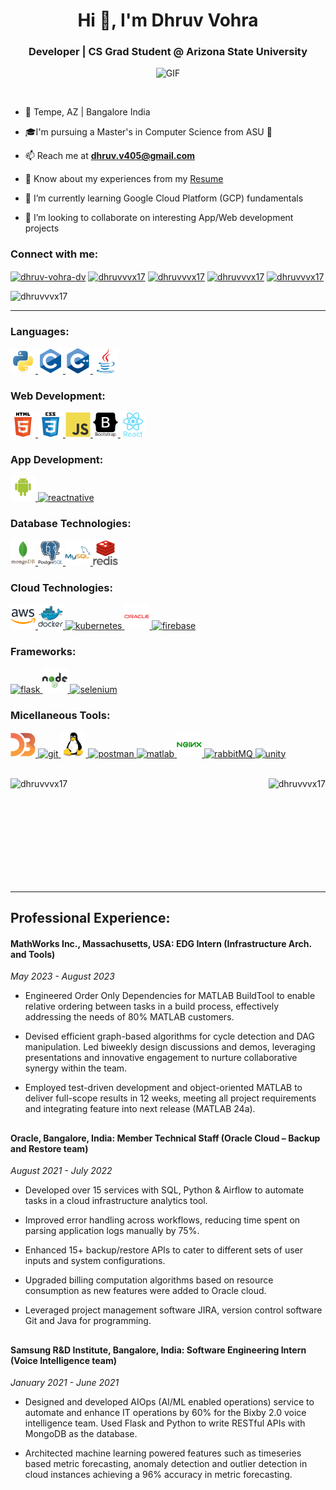 <h1 align="center">Hi 👋, I'm Dhruv Vohra</h1>
<h3 align="center">  Developer | CS Grad Student @ Arizona State University</h3>


<p align="center">
  <img alt="GIF" width="500" height="300" src="https://i.giphy.com/media/qgQUggAC3Pfv687qPC/giphy.webp">  
</p>

<br>

<p align="left">

  - 📍 Tempe, AZ | Bangalore India

  - 🎓I'm pursuing a Master's in Computer Science from ASU 🔱
  
  - 📫 Reach me at **dhruv.v405@gmail.com**

  - 📄 Know about my experiences from my <a href="https://drive.google.com/file/d/1LE0n6JKnK3oy47pdNGzP3q6aKpHSvUcx/view">Resume</a>

  - 🌱 I’m currently learning Google Cloud Platform (GCP) fundamentals
  
  - 👯 I’m looking to collaborate on interesting App/Web development projects


<h3 align="left">Connect with me:</h3>

  <p align="left">
    <a href="https://linkedin.com/in/dhruv-vohra-dv" target="blank"><img align="center" src="https://raw.githubusercontent.com/rahuldkjain/github-profile-readme-generator/master/src/images/icons/Social/linked-in-alt.svg" alt="dhruv-vohra-dv" height="30" width="40" /></a>
    <a href="https://instagram.com/dhruvvvx17" target="blank"><img align="center" src="https://raw.githubusercontent.com/rahuldkjain/github-profile-readme-generator/master/src/images/icons/Social/instagram.svg" alt="dhruvvvx17" height="30" width="40" /></a>
    <a href="https://www.hackerrank.com/dhruvvvx17" target="blank"><img align="center" src="https://raw.githubusercontent.com/rahuldkjain/github-profile-readme-generator/master/src/images/icons/Social/hackerrank.svg" alt="dhruvvvx17" height="30" width="40" /></a>
    <a href="https://www.leetcode.com/dhruvvvx17" target="blank"><img align="center" src="https://raw.githubusercontent.com/rahuldkjain/github-profile-readme-generator/master/src/images/icons/Social/leet-code.svg" alt="dhruvvvx17" height="30" width="40" /></a>
    <a href="https://leetcode.com/dhruvvvx17_II/" target="blank"><img align="center" src="https://raw.githubusercontent.com/rahuldkjain/github-profile-readme-generator/master/src/images/icons/Social/leet-code.svg" alt="dhruvvvx17" height="30" width="40" /></a>
  </p>
</p>


<p>
  <img src="https://komarev.com/ghpvc/?username=dhruvvvx17&label=Profile%20views&color=24a3ee&style=flat" alt="dhruvvvx17" />
</p>

<hr>

<p align="left">
  <h3 align="left">Languages: </h3>
  <a href="https://www.python.org" target="_blank" rel="noreferrer"> <img src="https://raw.githubusercontent.com/devicons/devicon/master/icons/python/python-original.svg" alt="python" width="40" height="40"/> </a>
  <a href="https://www.cprogramming.com/" target="_blank" rel="noreferrer"> <img src="https://raw.githubusercontent.com/devicons/devicon/master/icons/c/c-original.svg" alt="c" width="40" height="40"/> </a>
  <a href="https://www.w3schools.com/cpp/" target="_blank" rel="noreferrer"> <img src="https://raw.githubusercontent.com/devicons/devicon/master/icons/cplusplus/cplusplus-original.svg" alt="cplusplus" width="40" height="40"/> </a>
  <a href="https://www.java.com" target="_blank" rel="noreferrer"> <img src="https://raw.githubusercontent.com/devicons/devicon/master/icons/java/java-original.svg" alt="java" width="40" height="40"/> </a>
  
  <h3 align="left">Web Development: </h3>
  <a href="https://www.w3.org/html/" target="_blank" rel="noreferrer"> <img src="https://raw.githubusercontent.com/devicons/devicon/master/icons/html5/html5-original-wordmark.svg" alt="html5" width="40" height="40"/> </a>
  <a href="https://www.w3schools.com/css/" target="_blank" rel="noreferrer"> <img src="https://raw.githubusercontent.com/devicons/devicon/master/icons/css3/css3-original-wordmark.svg" alt="css3" width="40" height="40"/> </a>
  <a href="https://developer.mozilla.org/en-US/docs/Web/JavaScript" target="_blank" rel="noreferrer"> <img src="https://raw.githubusercontent.com/devicons/devicon/master/icons/javascript/javascript-original.svg" alt="javascript" width="40" height="40"/> </a>
  <a href="https://getbootstrap.com" target="_blank" rel="noreferrer"> <img src="https://raw.githubusercontent.com/devicons/devicon/master/icons/bootstrap/bootstrap-plain-wordmark.svg" alt="bootstrap" width="40" height="40"/> </a>
  <a href="https://reactjs.org/" target="_blank" rel="noreferrer"> <img src="https://raw.githubusercontent.com/devicons/devicon/master/icons/react/react-original-wordmark.svg" alt="react" width="40" height="40"/> </a>
  
  <h3 align="left">App Development: </h3>
  <a href="https://developer.android.com" target="_blank" rel="noreferrer"> <img src="https://raw.githubusercontent.com/devicons/devicon/master/icons/android/android-original-wordmark.svg" alt="android" width="40" height="40"/> </a>
  <a href="https://reactnative.dev/" target="_blank" rel="noreferrer"> <img src="https://reactnative.dev/img/header_logo.svg" alt="reactnative" width="40" height="40"/> </a>
  
  <h3 align="left">Database Technologies: </h3>
  <a href="https://www.mongodb.com/" target="_blank" rel="noreferrer"> <img src="https://raw.githubusercontent.com/devicons/devicon/master/icons/mongodb/mongodb-original-wordmark.svg" alt="mongodb" width="40" height="40"/> </a>
  <a href="https://www.postgresql.org" target="_blank" rel="noreferrer"> <img src="https://raw.githubusercontent.com/devicons/devicon/master/icons/postgresql/postgresql-original-wordmark.svg" alt="postgresql" width="40" height="40"/> </a>
  <a href="https://www.mysql.com/" target="_blank" rel="noreferrer"> <img src="https://raw.githubusercontent.com/devicons/devicon/master/icons/mysql/mysql-original-wordmark.svg" alt="mysql" width="40" height="40"/> </a>
  <a href="https://redis.io" target="_blank" rel="noreferrer"> <img src="https://raw.githubusercontent.com/devicons/devicon/master/icons/redis/redis-original-wordmark.svg" alt="redis" width="40" height="40"/> </a>
  
  <h3 align="left">Cloud Technologies: </h3>
  <a href="https://aws.amazon.com" target="_blank" rel="noreferrer"> <img src="https://raw.githubusercontent.com/devicons/devicon/master/icons/amazonwebservices/amazonwebservices-original-wordmark.svg" alt="aws" width="40" height="40"/> </a>
  <a href="https://www.docker.com/" target="_blank" rel="noreferrer"> <img src="https://raw.githubusercontent.com/devicons/devicon/master/icons/docker/docker-original-wordmark.svg" alt="docker" width="40" height="40"/> </a>
  <a href="https://kubernetes.io" target="_blank" rel="noreferrer"> <img src="https://www.vectorlogo.zone/logos/kubernetes/kubernetes-icon.svg" alt="kubernetes" width="40" height="40"/> </a>
  <a href="https://www.oracle.com/" target="_blank" rel="noreferrer"> <img src="https://raw.githubusercontent.com/devicons/devicon/master/icons/oracle/oracle-original.svg" alt="oracle" width="40" height="40"/> </a>
  <a href="https://firebase.google.com/" target="_blank" rel="noreferrer"> <img src="https://www.vectorlogo.zone/logos/firebase/firebase-icon.svg" alt="firebase" width="40" height="40"/> </a>
  
  <h3 align="left">Frameworks: </h3>
  <a href="https://flask.palletsprojects.com/" target="_blank" rel="noreferrer"> <img src="https://www.vectorlogo.zone/logos/pocoo_flask/pocoo_flask-icon.svg" alt="flask" width="40" height="40"/> </a>
  <a href="https://nodejs.org" target="_blank" rel="noreferrer"> <img src="https://raw.githubusercontent.com/devicons/devicon/master/icons/nodejs/nodejs-original-wordmark.svg" alt="nodejs" width="40" height="40"/> </a>
  <a href="https://www.selenium.dev" target="_blank" rel="noreferrer"> <img src="https://raw.githubusercontent.com/detain/svg-logos/780f25886640cef088af994181646db2f6b1a3f8/svg/selenium-logo.svg" alt="selenium" width="40" height="40"/> </a>
  
  <h3 align="left">Micellaneous Tools: </h3>
  <a href="https://d3js.org/" target="_blank" rel="noreferrer"> <img src="https://raw.githubusercontent.com/devicons/devicon/master/icons/d3js/d3js-original.svg" alt="d3js" width="40" height="40"/> </a>
  <a href="https://git-scm.com/" target="_blank" rel="noreferrer"> <img src="https://www.vectorlogo.zone/logos/git-scm/git-scm-icon.svg" alt="git" width="40" height="40"/> </a>
  <a href="https://www.linux.org/" target="_blank" rel="noreferrer"> <img src="https://raw.githubusercontent.com/devicons/devicon/master/icons/linux/linux-original.svg" alt="linux" width="40" height="40"/> </a>
  <a href="https://postman.com" target="_blank" rel="noreferrer"> <img src="https://www.vectorlogo.zone/logos/getpostman/getpostman-icon.svg" alt="postman" width="40" height="40"/> </a>
  <a href="https://www.mathworks.com/" target="_blank" rel="noreferrer"> <img src="https://upload.wikimedia.org/wikipedia/commons/2/21/Matlab_Logo.png" alt="matlab" width="40" height="40"/> </a>
  <a href="https://www.nginx.com" target="_blank" rel="noreferrer"> <img src="https://raw.githubusercontent.com/devicons/devicon/master/icons/nginx/nginx-original.svg" alt="nginx" width="40" height="40"/> </a>
  <a href="https://www.rabbitmq.com" target="_blank" rel="noreferrer"> <img src="https://www.vectorlogo.zone/logos/rabbitmq/rabbitmq-icon.svg" alt="rabbitMQ" width="40" height="40"/> </a>
  <a href="https://unity.com/" target="_blank" rel="noreferrer"> <img src="https://www.vectorlogo.zone/logos/unity3d/unity3d-icon.svg" alt="unity" width="40" height="40"/> </a>
</p>

<p>
  <br>
  <img align="left" src="https://github-readme-streak-stats.herokuapp.com/?user=dhruvvvx17&" alt="dhruvvvx17" />
  <img align="right" src="https://github-readme-stats.vercel.app/api/top-langs?username=dhruvvvx17&show_icons=true&locale=en&layout=compact" alt="dhruvvvx17" />
</p>

<br>
<br>
<br>
<br>
<br>
<br>
<br>
<br>
<br>

<p align="center">
  <hr>
</p>

<p>
  <h2>Professional Experience:</h2>
  <p>
  <h4>MathWorks Inc., Massachusetts, USA: EDG Intern (Infrastructure Arch. and Tools)</h4>
  <i>May 2023 - August 2023</i>

  - Engineered Order Only Dependencies for MATLAB BuildTool to enable relative ordering between tasks in a build process, effectively addressing the needs of 80% MATLAB customers.

  - Devised efficient graph-based algorithms for cycle detection and DAG manipulation. Led biweekly design discussions and demos, leveraging presentations and innovative engagement to nurture collaborative synergy within the team.

  - Employed test-driven development and object-oriented MATLAB to deliver full-scope results in 12 weeks, meeting all project requirements and integrating feature into next release (MATLAB 24a).
  </p>

  <h2></h2>

  <p>
    <h4>Oracle, Bangalore, India: Member Technical Staff (Oracle Cloud – Backup and Restore team)</h4>
    <i>August 2021 - July 2022</i>

  - Developed over 15 services with SQL, Python & Airflow to automate tasks in a cloud infrastructure analytics tool.

  - Improved error handling across workflows, reducing time spent on parsing application logs manually by 75%.

  - Enhanced 15+ backup/restore APIs to cater to different sets of user inputs and system configurations.

  - Upgraded billing computation algorithms based on resource consumption as new features were added to Oracle cloud.

  - Leveraged project management software JIRA, version control software Git and Java for programming.
  </p>

  <h2></h2>

  <p>
  <h4>Samsung R&D Institute, Bangalore, India: Software Engineering Intern (Voice Intelligence team)</h4>
  <i>January 2021 - June 2021</i>

  - Designed and developed AIOps (AI/ML enabled operations) service to automate and enhance IT operations by 60% for the Bixby 2.0 voice intelligence team. Used Flask and Python to write RESTful APIs with MongoDB as the database.

  - Architected machine learning powered features such as timeseries based metric forecasting, anomaly detection and outlier detection in cloud instances achieving a 96% accuracy in metric forecasting.
 
  </p>

  <h2></h2>

</p>
